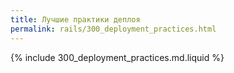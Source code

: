 ```yaml
---
title: Лучшие практики деплоя
permalink: rails/300_deployment_practices.html
---
```


{% include 300_deployment_practices.md.liquid %}
